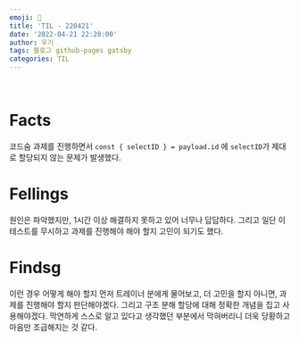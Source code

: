 ```yaml
---
emoji: 🤔
title: 'TIL - 220421'
date: '2022-04-21 22:20:00'
author: 우기
tags: 블로그 github-pages gatsby
categories: TIL
---
```


<br>

# Facts
코드숨 과제를 진행하면서 `const { selectID } = payload.id` 에 `selectID`가 제대로 할당되지 않는 문제가 발생했다.

# Fellings
원인은 파악했지만, 1시간 이상 해결하지 못하고 있어 너무나 답답하다. 그리고 일단 이 테스트를 무시하고 과제를 진행해야 해야 할지 고민이 되기도 했다.

# Findsg
이런 경우 어떻게 해야 할지 먼저 트레이너 분에게 물어보고, 더 고민을 할지 아니면, 과제를 진행해야 할지 판단해야겠다.
그리고 구조 분해 할당에 대해 정확한 개념을 집고 사용해야겠다. 막연하게 스스로 알고 있다고 생각했던 부분에서 막혀버리니 더욱 당황하고 마음만 조급해지는 것 같다.


<br>

